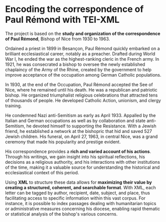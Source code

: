 # Encoding the correspondence of Paul Rémond with TEI-XML

The project is based on the **study and organization of the correspondence of Paul Rémond**, Bishop of Nice from 1930 to 1963.

Ordained a priest in 1899 in Besançon, Paul Rémond quickly embarked on a brilliant ecclesiastical career, notably as a preacher. Drafted during World War I, he ended the war as the highest-ranking cleric in the French army. In 1921, he was consecrated a bishop to oversee the newly established chaplaincy of the Army of the Rhine, created by the government to help improve acceptance of the occupation among German Catholic populations.

In 1930, at the end of the Occupation, Paul Rémond accepted the See of Nice, where he remained until his death. He was a republican and patriotic bishop. He organized triumphalist religious celebrations that attracted tens of thousands of people. He developed Catholic Action, unionism, and clergy training.

He condemned Nazi anti-Semitism as early as April 1933. Appalled by the Italian and German occupations as well as by collaboration and state anti-Semitism, he devoted himself to supporting the Resistance. With a Jewish friend, he established a network at the bishopric that hid and saved 527 Jewish children. His funeral, on April 27, 1963, in central Nice, was a grand ceremony that made his popularity and prestige evident.

His correspondence provides a **rich and varied account of his actions**. Through his writings, we gain insight into his spiritual reflections, his decisions as a religious authority, and his interactions with other institutions of the time, making it a valuable source for understanding the historical and ecclesiastical context of this period.

Using **XML** to structure these data allows for **maximizing their value by creating a structured, coherent, and searchable format**. With XML, each letter can be tagged by author, recipient, date, subject, and place, thus facilitating access to specific information within this vast corpus. For instance, it is possible to index passages dealing with humanitarian topics or administrative measures concerning his diocese, enabling rapid thematic or statistical analysis of the bishop's various concerns.
